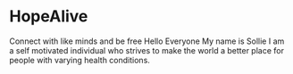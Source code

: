 # HopeAlive
Connect with like minds and be free
Hello Everyone
My name is Sollie
I am a self motivated individual who strives to make the world a better place for people with varying health conditions.
